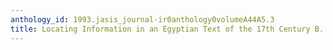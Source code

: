 ```yaml
---
anthology_id: 1993.jasis_journal-ir0anthology0volumeA44A5.3
title: Locating Information in an Egyptian Text of the 17th Century B. C
---
```

